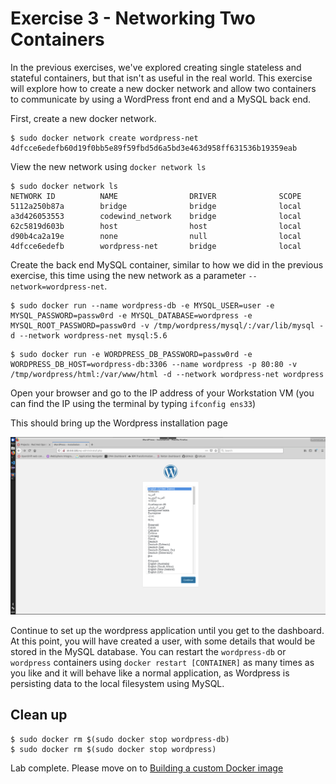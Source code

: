 # Exercise 3 - Networking Two Containers

In the previous exercises, we've explored creating single stateless and stateful containers, but that isn't as useful in the real world. This exercise will explore how to create a new docker network and allow two containers to communicate by using a WordPress front end and a MySQL back end.

First, create a new docker network.

```
$ sudo docker network create wordpress-net
4dfcce6edefb60d19f0bb5e89f59fbd5d6a5bd3e463d958ff631536b19359eab
```

View the new network using `docker network ls`

```
$ sudo docker network ls
NETWORK ID          NAME                DRIVER              SCOPE
5112a250b87a        bridge              bridge              local
a3d426053553        codewind_network    bridge              local
62c5819d603b        host                host                local
d90b4ca2a19e        none                null                local
4dfcce6edefb        wordpress-net       bridge              local
```

Create the back end MySQL container, similar to how we did in the previous exercise, this time using the new network as a parameter `--network=wordpress-net`.

```
$ sudo docker run --name wordpress-db -e MYSQL_USER=user -e MYSQL_PASSWORD=passw0rd -e MYSQL_DATABASE=wordpress -e MYSQL_ROOT_PASSWORD=passw0rd -v /tmp/wordpress/mysql/:/var/lib/mysql -d --network wordpress-net mysql:5.6
```

```
$ sudo docker run -e WORDPRESS_DB_PASSWORD=passw0rd -e WORDPRESS_DB_HOST=wordpress-db:3306 --name wordpress -p 80:80 -v /tmp/wordpress/html:/var/www/html -d --network wordpress-net wordpress
```

Open your browser and go to the IP address of your Workstation VM (you can find the IP using the terminal by typing `ifconfig ens33`)

This should bring up the Wordpress installation page

![](img/wordpress-install.png)

Continue to set up the wordpress application until you get to the dashboard. At this point, you will have created a user, with some details that would be stored in the MySQL database. You can restart the `wordpress-db` or `wordpress` containers using `docker restart [CONTAINER]` as many times as you like and it will behave like a normal application, as Wordpress is persisting data to the local filesystem using MySQL.

## Clean up
```
$ sudo docker rm $(sudo docker stop wordpress-db)
$ sudo docker rm $(sudo docker stop wordpress)
```

Lab complete. Please move on to [Building a custom Docker image](custom-docker-image-ex-4.md)